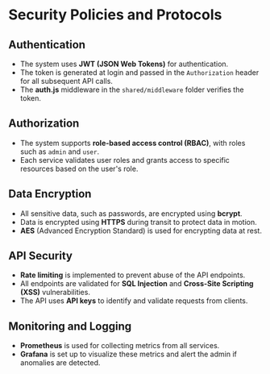 # Security Policies and Protocols

## Authentication
- The system uses **JWT (JSON Web Tokens)** for authentication.
- The token is generated at login and passed in the `Authorization` header for all subsequent API calls.
- The **auth.js** middleware in the `shared/middleware` folder verifies the token.

## Authorization
- The system supports **role-based access control (RBAC)**, with roles such as `admin` and `user`.
- Each service validates user roles and grants access to specific resources based on the user's role.

## Data Encryption
- All sensitive data, such as passwords, are encrypted using **bcrypt**.
- Data is encrypted using **HTTPS** during transit to protect data in motion.
- **AES** (Advanced Encryption Standard) is used for encrypting data at rest.

## API Security
- **Rate limiting** is implemented to prevent abuse of the API endpoints.
- All endpoints are validated for **SQL Injection** and **Cross-Site Scripting (XSS)** vulnerabilities.
- The API uses **API keys** to identify and validate requests from clients.

## Monitoring and Logging
- **Prometheus** is used for collecting metrics from all services.
- **Grafana** is set up to visualize these metrics and alert the admin if anomalies are detected.
